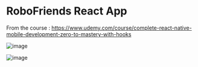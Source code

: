 # RoboFriends React App

From the course : https://www.udemy.com/course/complete-react-native-mobile-development-zero-to-mastery-with-hooks

![image](https://user-images.githubusercontent.com/53924507/172501880-c91f829f-aba3-4d2c-b59c-dd7aad846a09.png)

![image](https://user-images.githubusercontent.com/53924507/172501934-f294debf-33bb-4f97-8f53-d1bd36fe7925.png)


